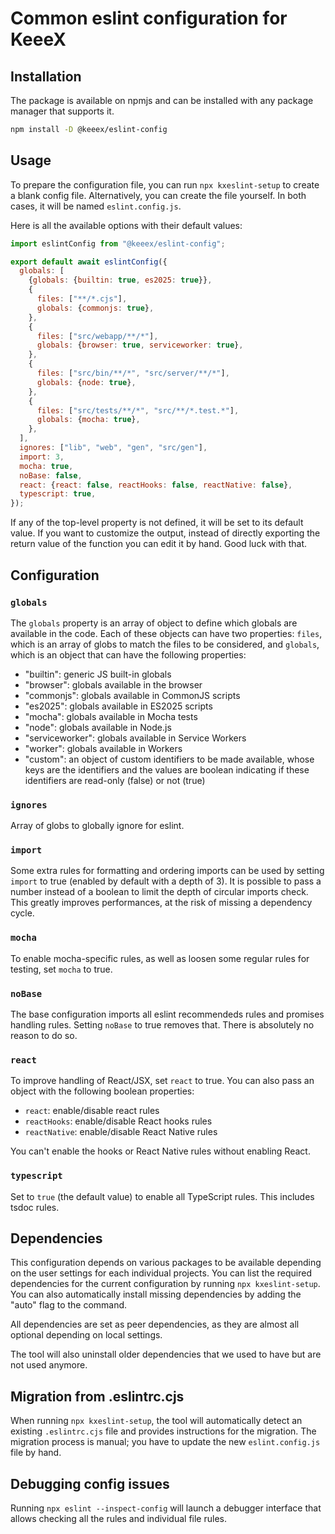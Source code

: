 # Common eslint configuration for KeeeX

## Installation
The package is available on npmjs and can be installed with any package manager that supports it.

```bash
npm install -D @keeex/eslint-config
```

## Usage
To prepare the configuration file, you can run `npx kxeslint-setup` to create a blank config file.
Alternatively, you can create the file yourself.
In both cases, it will be named `eslint.config.js`.

Here is all the available options with their default values:

```JavaScript
import eslintConfig from "@keeex/eslint-config";

export default await eslintConfig({
  globals: [
    {globals: {builtin: true, es2025: true}},
    {
      files: ["**/*.cjs"],
      globals: {commonjs: true},
    },
    {
      files: ["src/webapp/**/*"],
      globals: {browser: true, serviceworker: true},
    },
    {
      files: ["src/bin/**/*", "src/server/**/*"],
      globals: {node: true},
    },
    {
      files: ["src/tests/**/*", "src/**/*.test.*"],
      globals: {mocha: true},
    },
  ],
  ignores: ["lib", "web", "gen", "src/gen"],
  import: 3,
  mocha: true,
  noBase: false,
  react: {react: false, reactHooks: false, reactNative: false},
  typescript: true,
});
```

If any of the top-level property is not defined, it will be set to its default value.
If you want to customize the output, instead of directly exporting the return value of the function
you can edit it by hand.
Good luck with that.

## Configuration

### `globals`
The `globals` property is an array of object to define which globals are available in the code.
Each of these objects can have two properties: `files`, which is an array of globs to match the files to
be considered, and `globals`, which is an object that can have the following properties:

- "builtin": generic JS built-in globals
- "browser": globals available in the browser
- "commonjs": globals available in CommonJS scripts
- "es2025": globals available in ES2025 scripts
- "mocha": globals available in Mocha tests
- "node": globals available in Node.js
- "serviceworker": globals available in Service Workers
- "worker": globals available in Workers
- "custom": an object of custom identifiers to be made available, whose keys are the identifiers and
  the values are boolean indicating if these identifiers are read-only (false) or not (true)

### `ignores`
Array of globs to globally ignore for eslint.

### `import`
Some extra rules for formatting and ordering imports can be used by setting
`import` to true (enabled by default with a depth of 3).
It is possible to pass a number instead of a boolean to limit the depth of circular imports check.
This greatly improves performances, at the risk of missing a dependency cycle.

### `mocha`
To enable mocha-specific rules, as well as loosen some regular rules for
testing, set `mocha` to true.

### `noBase`
The base configuration imports all eslint recommendeds rules and promises handling rules.
Setting `noBase` to true removes that.
There is absolutely no reason to do so.

### `react`
To improve handling of React/JSX, set `react` to true.
You can also pass an object with the following boolean properties:

- `react`: enable/disable react rules
- `reactHooks`: enable/disable React hooks rules
- `reactNative`: enable/disable React Native rules

You can't enable the hooks or React Native rules without enabling React.

### `typescript`
Set to `true` (the default value) to enable all TypeScript rules.
This includes tsdoc rules.

## Dependencies
This configuration depends on various packages to be available depending on the user settings for
each individual projects.
You can list the required dependencies for the current configuration by running
`npx kxeslint-setup`.
You can also automatically install missing dependencies by adding the "auto" flag to the command.

All dependencies are set as peer dependencies, as they are almost all optional depending on local
settings.

The tool will also uninstall older dependencies that we used to have but are not used anymore.

## Migration from .eslintrc.cjs
When running `npx kxeslint-setup`, the tool will automatically detect an existing `.eslintrc.cjs`
file and provides instructions for the migration.
The migration process is manual; you have to update the new `eslint.config.js` file by hand.

## Debugging config issues
Running `npx eslint --inspect-config` will launch a debugger interface that allows checking all the
rules and individual file rules.
